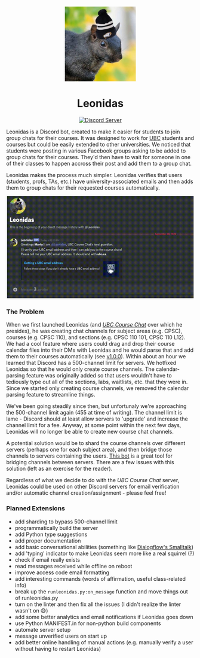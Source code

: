 <p align="center">
  <img src="img/leonidas-hat.jpg" height="200">
</p>
<h1 align="center">Leonidas</h1>
<p align="center">
  <a href="https://discord.gg/Q5RcfhT">
    <img src="https://discordapp.com/api/guilds/750918549882798130/widget.png?style=shield" alt="Discord Server">
  </a>
</p>

Leonidas is a Discord bot, created to make it easier for students to join group chats for their courses. It was designed to work for [UBC](http://ubc.ca) students and courses but could be easily extended to other universities. We noticed that students were posting in various Facebook groups asking to be added to group chats for their courses. They'd then have to wait for someone in one of their classes to happen accross their post and add them to a group chat.

Leonidas makes the process much simpler. Leonidas verifies that users (students, profs, TAs, etc.) have university-associated emails and then adds them to group chats for their requested courses automatically.

<p align="center">
  <img src="img/demo.gif" width="500">
</p>

### The Problem

When we first launched Leonidas (and *[UBC Course Chat](https://discord.gg/Q5RcfhT)* over which he presides), he was creating chat channels for subject areas (e.g. CPSC), courses (e.g. CPSC 110), and sections (e.g. CPSC 110 101, CPSC 110 L12). We had a cool feature where users could drag and drop their course calendar files into their DMs with Leonidas and he would parse that and add them to their courses automatically (see [v1.0.0](https://github.com/bnwlkr/Leonidas/releases/tag/v1.0.0)). Within about an hour we learned that Discord has a 500-channel limit for servers. We hotfixed Leonidas so that he would only create course channels. The calendar-parsing feature was originally added so that users wouldn't have to tediously type out all of the sections, labs, waitlists, etc. that they were in. Since we started only creating course channels, we removed the calendar parsing feature to streamline things. 

We've been going steadily since then, but unfortunaly we're approaching the 500-channel limit again (455 at time of writing). The channel limit is lame - Discord should at least allow servers to 'upgrade' and increase the channel limit for a fee. Anyway, at some point within the next few days, Leonidas will no longer be able to create new course chat channels.

A potential solution would be to shard the course channels over different servers (perhaps one for each subject area), and then bridge those channels to servers containing the users. [This bot](https://top.gg/bot/683004822202351927) is a great tool for bridging channels between servers. There are a few issues with this solution (left as an exercise for the reader).

Regardless of what we decide to do with the *UBC Course Chat* server, Leonidas could be used on other Discord servers for email verification and/or automatic channel creation/assignment - please feel free!

### Planned Extensions
- add sharding to bypass 500-channel limit
- programmatically build the server
- add Python type suggestions
- add proper documentation
- add basic conversational abilities (something like [Dialogflow's Smalltalk](https://cloud.google.com/dialogflow/es/docs/agents-small-talk))
- add 'typing' indicator to make Leonidas seem more like a real squirrel (?)
- check if email really exists
- read messages received while offline on reboot
- improve access code email formatting
- add interesting commands (words of affirmation, useful class-related info)
- break up the `runleonidas.py:on_message` function and move things out of runleonidas.py
- turn on the linter and then fix all the issues (I didn't realize the linter wasn't on 😅)
- add some better analytics and email notifications if Leonidas goes down
- use Python MANIFEST.in for non-python build components
- automate server setup
- message unverified users on start up
- add better online handling of manual actions (e.g. manually verify a user without having to restart Leonidas)
